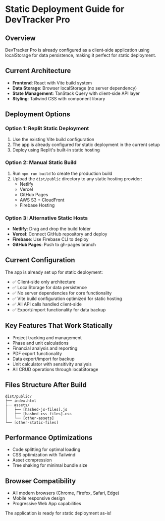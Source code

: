 # Static Deployment Guide for DevTracker Pro

## Overview
DevTracker Pro is already configured as a client-side application using localStorage for data persistence, making it perfect for static deployment.

## Current Architecture
- **Frontend**: React with Vite build system
- **Data Storage**: Browser localStorage (no server dependency)
- **State Management**: TanStack Query with client-side API layer
- **Styling**: Tailwind CSS with component library

## Deployment Options

### Option 1: Replit Static Deployment
1. Use the existing Vite build configuration
2. The app is already configured for static deployment in the current setup
3. Deploy using Replit's built-in static hosting

### Option 2: Manual Static Build
1. Run `npm run build` to create the production build
2. Upload the `dist/public` directory to any static hosting provider:
   - Netlify
   - Vercel
   - GitHub Pages
   - AWS S3 + CloudFront
   - Firebase Hosting

### Option 3: Alternative Static Hosts
- **Netlify**: Drag and drop the build folder
- **Vercel**: Connect GitHub repository and deploy
- **Firebase**: Use Firebase CLI to deploy
- **GitHub Pages**: Push to gh-pages branch

## Current Configuration
The app is already set up for static deployment:

- ✅ Client-side only architecture
- ✅ LocalStorage for data persistence
- ✅ No server dependencies for core functionality
- ✅ Vite build configuration optimized for static hosting
- ✅ All API calls handled client-side
- ✅ Export/import functionality for data backup

## Key Features That Work Statically
- Project tracking and management
- Phase and unit calculations
- Financial analysis and reporting
- PDF export functionality
- Data export/import for backup
- Unit calculator with sensitivity analysis
- All CRUD operations through localStorage

## Files Structure After Build
```
dist/public/
├── index.html
├── assets/
│   ├── [hashed-js-files].js
│   ├── [hashed-css-files].css
│   └── [other-assets]
└── [other-static-files]
```

## Performance Optimizations
- Code splitting for optimal loading
- CSS optimization with Tailwind
- Asset compression
- Tree shaking for minimal bundle size

## Browser Compatibility
- All modern browsers (Chrome, Firefox, Safari, Edge)
- Mobile responsive design
- Progressive Web App capabilities

The application is ready for static deployment as-is!